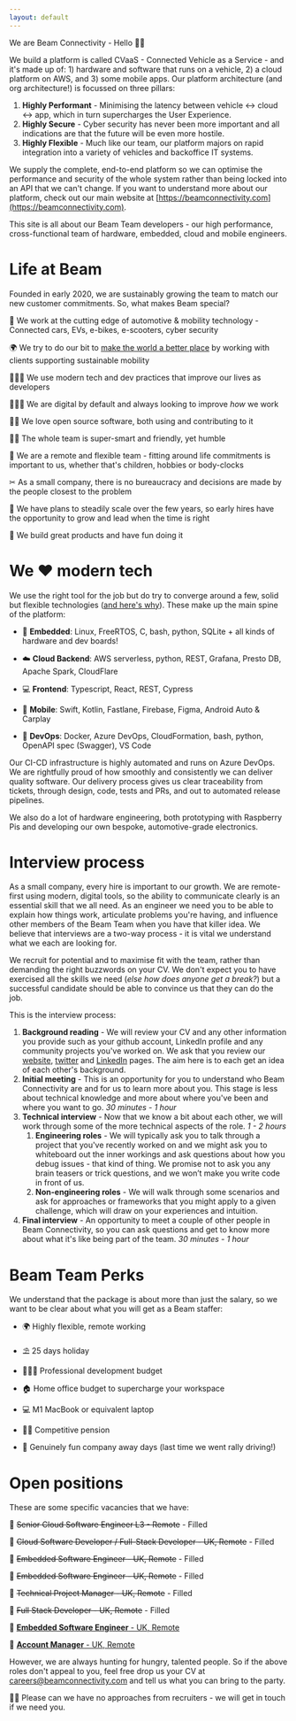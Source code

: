 ```yaml
---
layout: default
---
```


We are Beam Connectivity - Hello 👋🏼

We build a platform is called CVaaS - Connected Vehicle as a Service - and it's made up of: 1) hardware and software that runs on a vehicle, 2) a cloud platform on AWS, and 3) some mobile apps. Our platform architecture (and org architecture!) is focussed on three pillars:

1. **Highly Performant** - Minimising the latency between vehicle ↔ cloud ↔ app, which in turn supercharges the User Experience.
2. **Highly Secure** - Cyber security has never been more important and all indications are that the future will be even more hostile.
3. **Highly Flexible** - Much like our team, our platform majors on rapid integration into a variety of vehicles and backoffice IT systems.

We supply the complete, end-to-end platform so we can optimise the performance and security of the whole system rather than being locked into an API that we can't change. If you want to understand more about our platform, check out our main website at [https://beamconnectivity.com](https://beamconnectivity.com). 

This site is all about our Beam Team developers - our high performance, cross-functional team of hardware, embedded, cloud and mobile engineers.


# Life at Beam <a name="life-at-beam"></a>

Founded in early 2020, we are sustainably growing the team to match our new customer commitments. So, what makes Beam special?

🚗 We work at the cutting edge of automotive & mobility technology - Connected cars, EVs, e-bikes, e-scooters, cyber security

🌍 We try to do our bit to [make the world a better place](https://www.youtube.com/watch?v=B8C5sjjhsso) by working with clients supporting sustainable mobility

👩🏼‍💻 We use modern tech and dev practices that improve our lives as developers

👨🏼‍🏫 We are digital by default and always looking to improve *how* we work

👐🏼 We love open source software, both using and contributing to it

👯‍♀️ The whole team is super-smart and friendly, yet humble

 📍 We are a remote and flexible team - fitting around life commitments is important to us, whether that's children, hobbies or body-clocks

✂ As a small company, there is no bureaucracy and decisions are made by the people closest to the problem

🌴 We have plans to steadily scale over the few years, so early hires have the opportunity to grow and lead when the time is right 

🥳 We build great products and have fun doing it


# We ❤ modern tech <a name="modern-tech"></a>

We use the right tool for the job but do try to converge around a few, solid but flexible technologies ([and here's why](https://mcfunley.com/choose-boring-technology)). These make up the main spine of the platform:

* 🚗 **Embedded**: Linux, FreeRTOS, C, bash, python, SQLite + all kinds of hardware and dev boards!

* ☁️ **Cloud Backend**: AWS serverless, python, REST, Grafana, Presto DB, Apache Spark, CloudFlare

* 💻 **Frontend**: Typescript, React, REST, Cypress

* 📱 **Mobile**: Swift, Kotlin, Fastlane, Firebase, Figma, Android Auto & Carplay

* 🧰 **DevOps**: Docker, Azure DevOps, CloudFormation, bash, python, OpenAPI spec (Swagger), VS Code

Our CI-CD infrastructure is highly automated and runs on Azure DevOps. We are rightfully proud of how smoothly and consistently we can deliver quality software. Our delivery process gives us clear traceability from tickets, through design, code, tests and PRs, and out to automated release pipelines.

We also do a lot of hardware engineering, both prototyping with Raspberry Pis and developing our own bespoke, automotive-grade electronics. 


# Interview process <a name="interview-process"></a>

As a small company, every hire is important to our growth. We are remote-first using modern, digital tools, so the ability to communicate clearly is an essential skill that we all need. As an engineer we need you to be able to explain how things work, articulate problems you're having, and influence other members of the Beam Team when you have that killer idea. We believe that interviews are a two-way process - it is vital we understand what we each are looking for. 

We recruit for potential and to maximise fit with the team, rather than demanding the right buzzwords on your CV. We don't expect you to have exercised all the skills we need (*else how does anyone get a break?*) but a successful candidate should be able to convince us that they can do the job. 

This is the interview process: 

1. **Background reading** - We will review your CV and any other information you provide such as your github account, LinkedIn profile and any community projects you've worked on. We ask that you review our [website](https://beamconnectivity.com), [twitter](https://twitter.com/we_are_beam) and [LinkedIn](https://www.linkedin.com/company/beam-connectivity) pages. The aim here is to each get an idea of each other's background.
1. **Initial meeting** - This is an opportunity for you to understand who Beam Connectivity are and for us to learn more about you. This stage is less about technical knowledge and more about where you've been and where you want to go. *30 minutes - 1 hour*
1. **Technical interview** - Now that we know a bit about each other, we will work through some of the more technical aspects of the role. *1 - 2 hours*
    1. **Engineering roles** - We will typically ask you to talk through a project that you've recently worked on and we might ask you to whiteboard out the inner workings and ask questions about how you debug issues - that kind of thing. We promise not to ask you any brain teasers or trick questions, and we won’t make you write code in front of us. 
    1. **Non-engineering roles** - We will walk through some scenarios and ask for approaches or frameworks that you might apply to a given challenge, which will draw on your experiences and intuition.
1. **Final interview** - An opportunity to meet a couple of other people in Beam Connectivity, so you can ask questions and get to know more about what it's like being part of the team. *30 minutes - 1 hour*


# Beam Team Perks <a name="beam-team-perks"></a>

We understand that the package is about more than just the salary, so we want to be clear about what you will get as a Beam staffer:

* 🌍 Highly flexible, remote working

* ⛱ 25 days holiday

* 👩🏼‍🏫 Professional development budget

* 🏠 Home office budget to supercharge your workspace

* 💻 M1 MacBook or equivalent laptop

* 👴🏼 Competitive pension

* 🎉 Genuinely fun company away days (last time we went rally driving!)


# Open positions <a name="vacancies"></a>

These are some specific vacancies that we have:

🚀 ~~Senior Cloud Software Engineer L3 - Remote~~ - Filled

🚀 ~~Cloud Software Developer / Full-Stack Developer - UK, Remote~~ - Filled

🚀 ~~Embedded Software Engineer - UK, Remote~~ - Filled

🚀 ~~Embedded Software Engineer - UK, Remote~~ - Filled

🚀 ~~Technical Project Manager - UK, Remote~~ - Filled

🚀 ~~Full Stack Developer - UK, Remote~~ - Filled

🚀 [**Embedded Software Engineer** - UK, Remote](/vacancies/2022-10-embedded-engineer-l2)

🚀 [**Account Manager** - UK, Remote](/vacancies/2022-10-account-manager)


However, we are always hunting for hungry, talented people. So if the above roles don't appeal to you, feel free drop us your CV at [careers@beamconnectivity.com](mailto:careers@beamconnectivity.com) and tell us what you can bring to the party.


🤞🏼 Please can we have no approaches from recruiters - we will get in touch if we need you.